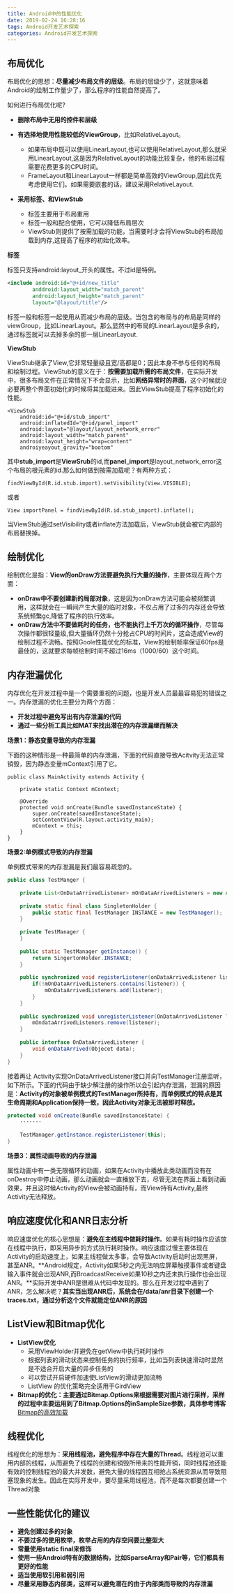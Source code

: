 ```yaml
---
title: Android中的性能优化
date: 2019-02-24 16:28:16
tags: Android开发艺术探索
categories: Android开发艺术探索
---
```


## 布局优化

布局优化的思想：**尽量减少布局文件的层级**。布局的层级少了，这就意味着Android的绘制工作量少了，那么程序的性能自然提高了。

如何进行布局优化呢?

- **删除布局中无用的控件和层级**
- **有选择地使用性能较低的ViewGroup**，比如RelativeLayout。

   - 如果布局中既可以使用LinearLayout,也可以使用RelativeLayout,那么就采用LinearLayout,这是因为RelativeLayout的功能比较复杂，他的布局过程需要花费更多的CPU时间。
   - FrameLayout和LinearLayout一样都是简单高效的ViewGroup,因此优先考虑使用它们。如果需要嵌套的话，建议采用RelativeLayout.
- **采用<include>标签、<merage>和ViewStub**
  - <include>标签主要用于布局重用
  - <merage>标签一般和<include>配合使用，它可以降低布局层次
  - ViewStub则提供了按需加载的功能，当需要时才会将ViewStub的布局加载到内存,这提高了程序的初始化效率。

**<include>标签**

<include>标签只支持android:layout_开头的属性。不过id是特例。

```xml
<include android:id="@+id/new_title"
        anddroid:layout_width="match_parent"
        android:layout_height="match_parent"
        layout="@layout/title"/>
```

**<merage>**

<merage>标签一般和<include>标签一起使用从而减少布局的层级。当包含<include>的布局与<include>的布局是同样的viewGroup，比如LinearLayout。那么显然<include>中的布局的LinearLayout是多余的，通过<merage>标签就可以去掉多余的那一层LinearLayout.

**ViewStub**

ViewStub继承了View,它非常轻量级且宽/高都是0；因此本身不参与任何的布局和绘制过程。ViewStub的意义在于：**按需要加载所需的布局文件**，在实际开发中，很多布局文件在正常情况下不会显示，比如**网络异常时的界面**，这个时候就没必要再整个界面初始化的时候将其加载进来。因此ViewStub提高了程序初始化的性能。

```
<ViewStub
    android:id="@+id/stub_import"
    android:inflatedId="@+id/panel_import"
    android:layout="@layout/layout_network_error"
    android:layout_width="match_parent"
    android:layout_height="wrap=content"
    androiyeayout_gravity="bootom"
```
其中**stub_import**是**ViewSrub**的id,而**panel_import**是layout_network_error这个布局的根元素的id.那么如何做到按需加载呢？有两种方式：
```
findViewById(R.id.stub.import).setVisibility(View.VISIBLE);
```
或者
```
View importPanel = findViewById(R.id.stub_import).inflate();
```

当ViewStub通过setVisibility或者inflate方法加载后，ViewStub就会被它内部的布局替换掉。

## 绘制优化

绘制优化是指：**View的onDraw方法要避免执行大量的操作**，主要体现在两个方面：

- **onDraw中不要创建新的局部对象**，这是因为onDraw方法可能会被频繁调用，这样就会在一瞬间产生大量的临时对象，不仅占用了过多的内存还会导致系统频繁gc,降低了程序的执行效率。
- **onDraw方法中不要做耗时的任务，也不能执行上千万次的循环操作**，尽管每次操作都很轻量级,但大量循环仍然十分抢占CPU的时间片，这会造成View的绘制过程不流畅。按照Goole性能优化的标准，View的绘制帧率保证60fps是最佳的，这就要求每帧绘制时间不超过16ms（1000/60）这个时间。

## 内存泄漏优化

内存优化在开发过程中是一个需要重视的问题，也是开发人员最最容易犯的错误之一。内存泄漏的优化主要分为两个方面：
- **开发过程中避免写出有内存泄漏的代码**
- **通过一些分析工具比如MAT来找出潜在的内存泄漏继而解决**


**场景1：静态变量导致的内存泄漏**

下面的这种情形是一种最简单的内存泄漏，下面的代码直接导致Acitvity无法正常销毁，因为静态变量mContext引用了它。
```
public class MainActivity extends Activity {
    
    private static Context mContext;
    
    @Override
    protected void onCreate(Bundle savedInstanceState) {
        super.onCreate(savedInstanceState);
        setContentView(R.layout.activity_main);
        mContext = this;
    }
}
```
**场景2:单例模式导致的内存泄漏**

单例模式带来的内存泄漏是我们最容易疏忽的。

```java
public class TestManger {
    
    private List<OnDataArrivedListener> mOnDataArrivedListeners = new ArrayList<>();
    
    private static final class SingletonHolder {
        public static final TestManager INSTANCE = new TestManager();
    }
    
    private TestManager {
    }
    
    public static TestManager getInstance() {
        return SingertonHolder.INSTANCE;
    }
    
    public synchronized void registerListener(onDataArrivedListener listener) {
        if(!mOnDataArrivedListeners.contains(listener)) {
            mOnDataArrivedListeners.add(listener);
        }
    }
    
    public synchronized void unregisterListener(OnDataArrivedListener listener) {
        mOndataArrivedListeners.remove(listener);
    }
    
    public interface OnDataArrivedListener {
        void onDataArrived(Objecet data);
    }
}
```
接着再让 Activity实现OnDataArrivedListener接口并向TestManager注册监听，如下所示。下面的代码由于缺少解注册的操作所以会引起内存泄漏，泄漏的原因是：**Activity的对象被单例模式的TestManager所持有，而单例模式的特点是其生命周期和Application保持一致，因此Activity对象无法被即时释放。**

```java
protected void onCreate(Bundle savedInstanceState) {
    ·······
    
    TestManager.getInstance.registerListener(this);
}
```

**场景3：属性动画导致的内存泄漏**

属性动画中有一类无限循环的动画，如果在Activity中播放此类动画而没有在onDestroy中停止动画，那么动画就会一直播放下去，尽管无法在界面上看到动画效果，并且这时候Activity的View会被动画持有，而View持有Activity,最终Activity无法释放。

## 响应速度优化和ANR日志分析

响应速度优化的核心思想是：**避免在主线程中做耗时操作**。如果有耗时操作应该放在线程中执行，即采用异步的方式执行耗时操作。响应速度过慢主要体现在Activity的启动速度上，如果主线程做太多事，会导致Activity启动时出现黑屏，甚至ANR。**Android规定，Activity如果5秒之内无法响应屏幕触摸事件或者键盘输入事件就会出现ANR,而BroadcastReceive如果10秒之内还未执行操作也会出现ANR。**实际开发中ANR是很难从代码中发现的。那么在开发过程中遇到了ANR，怎么解决呢？**其实当出现ANR后，系统会在/data/anr目录下创建一个traces.txt，通过分析这个文件就能定位ANR的原因**

## ListView和Bitmap优化

- **ListView优化**
    - 采用ViewHolder并避免在getView中执行耗时操作
    - 根据列表的滑动状态来控制任务的执行频率，比如当列表快速滑动时显然是不适合开启大量的异步任务的
    - 可以尝试开启硬件加速使ListView的滑动更加流畅
    - ListView 的优化策略完全适用于GirdView
- **Bitmap的优化：主要通过Bitmap.Options来根据需要对图片进行采样，采样的过程中主要运用到了Bitmap.Options的inSampleSize参数，具体参考博客**[Bitmap的高效加载]()

## 线程优化

线程优化的思想为：**采用线程池，避免程序中存在大量的Thread**。线程池可以重用内部的线程，从而避免了线程的创建和销毁所带来的性能开销，同时线程池还能有效的控制线程池的最大并发数，避免大量的线程因互相抢占系统资源从而导致阻塞现象的发生。因此在实际开发中，要尽量采用线程池，而不是每次都要创建一个Thread对象

## 一些性能优化的建议

- **避免创建过多的对象**
- **不要过多的使用枚举，枚举占用的内存空间要比整型大**
- **常量使用static final来修饰**
- **使用一些Android特有的数据结构，比如SparseArray和Pair等，它们都具有更好的性能**
- **适当使用软引用和弱引用**
- **尽量采用静态内部类，这样可以避免潜在的由于内部类而导致的内存泄漏**
